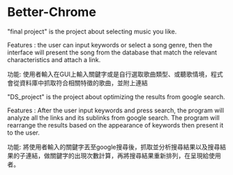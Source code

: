 # Better-Chrome

"final project" is the project about selecting music you like.

 Features : the user can input keywords or select a song genre, then the interface will present the song from the database that match the 
 relevant characteristics and attach a link.
 
 功能: 使用者輸入在GUI上輸入關鍵字或是自行選取歌曲類型、或聽歌情境，程式會從資料庫中抓取符合相關特徵的歌曲，並附上連結 

"DS_project" is the project about optimizing the results from google search.

  Features : After the user input keywords and press search, the program will analyze all the links and its sublinks from google search.
  The program will rearrange the results based on the appearance of keywords then present it to the user.
  
  功能: 將使用者輸入的關鍵字丟至google搜尋後，抓取並分析搜尋結果以及搜尋結果的子連結，做關鍵字的出現次數計算，再將搜尋結果重新排列，在呈現給使用者。
